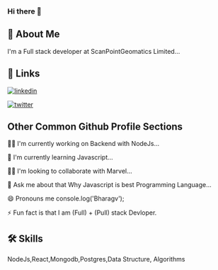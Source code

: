 ### Hi there 👋

## 🚀 About Me
I'm a Full stack developer at ScanPointGeomatics Limited...


## 🔗 Links
[![linkedin](https://img.shields.io/badge/linkedin-0A66C2?style=for-the-badge&logo=linkedin&logoColor=white)](https://www.linkedin.com/in/bhargav-vanra-088ba51a0/)

[![twitter](https://img.shields.io/badge/twitter-1DA1F2?style=for-the-badge&logo=twitter&logoColor=white)](https://twitter.com/vanrabhargav)


## Other Common Github Profile Sections

👩‍💻 I'm currently working on Backend with NodeJs...

🧠 I'm currently learning Javascript...

👯‍♀️ I'm looking to collaborate with Marvel...

💬 Ask me about that Why Javascript is best Programming Language...

😄 Pronouns me console.log('Bharagv');

⚡️ Fun fact is that I am (Full) + (Pull) stack Devloper.


## 🛠 Skills
NodeJs,React,Mongodb,Postgres,Data Structure, Algorithms

